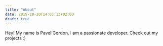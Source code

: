 ```yaml
---
title: "About"
date: 2019-10-20T14:05:13+02:00
draft: true
---
```

Hey! 
My name is Pavel Gordon. I am a passionate developer. Check out my projects :)

